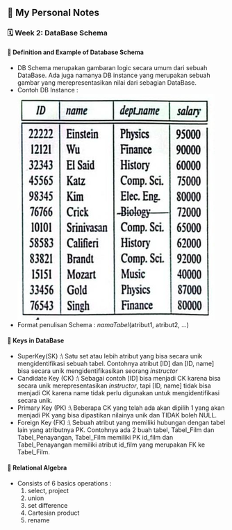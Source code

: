 ## 📘 My Personal Notes

### 🗓️ Week 2: DataBase Schema

#### 📍 Definition and Example of Database Schema
- DB Schema merupakan gambaran logic secara umum dari sebuah DataBase. Ada juga namanya DB instance yang merupakan sebuah gambar yang merepresentasikan nilai dari sebagian DataBase.
- Contoh DB Instance :\
  ![contoh-DB_Instance](contoh-DB_Instance.jpg)
- Format penulisan Schema : _namaTabel_(atribut1, atribut2, ...)

#### 📍 Keys in DataBase
- SuperKey(SK) :\ Satu set atau lebih atribut yang bisa secara unik mengidentifikasi sebuah tabel. Contohnya atribut [ID] dan [ID, name] bisa secara unik mengidentifikasikan seorang _instructor_
- Candidate Key (CK) :\ Sebagai contoh [ID] bisa menjadi CK karena bisa secara unik merepresentasikan _instructor_, tapi [ID, name] tidak bisa menjadi CK karena name tidak perlu digunakan untuk mengidentifikasi secara unik.
- Primary Key (PK) :\ Beberapa CK yang telah ada akan dipilih 1 yang akan menjadi PK yang bisa dipastikan nilainya unik dan TIDAK boleh NULL.
- Foreign Key (FK) :\ Sebuah atribut yang memiliki hubungan dengan tabel lain yang atributnya PK. Contohnya ada 2 buah tabel, Tabel_Film dan Tabel_Penayangan, Tabel_Film memiliki PK id_film dan Tabel_Penayangan memiliki atribut id_film yang merupakan FK ke Tabel_Film. 

#### 📍 Relational Algebra 
- Consists of 6 basics operations :
  1. select, project
  2. union
  3. set difference
  4. Cartesian product
  5. rename



